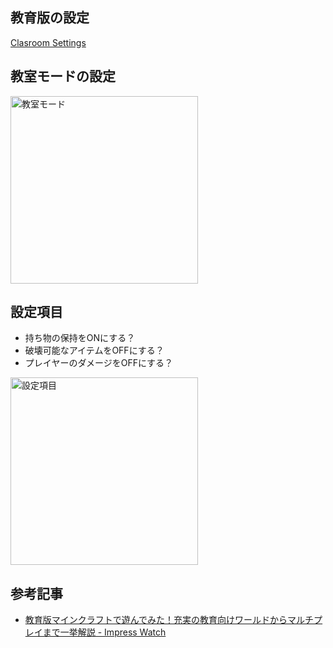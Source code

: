 ## 教育版の設定
[Clasroom Settings](https://educommunity.minecraft.net/hc/en-us/articles/360061369132-Classroom-Settings)

## 教室モードの設定
<img src="https://github.com/CoderDojo-Iyo/minecraft/assets/948237/e7579a5d-46de-4b9a-ba72-b751cf685cc2" width="300px" alt="教室モード">

## 設定項目
- 持ち物の保持をONにする？
- 破壊可能なアイテムをOFFにする？
- プレイヤーのダメージをOFFにする？

<img src="https://github.com/CoderDojo-Iyo/minecraft/assets/948237/8889e891-afa6-4483-89d1-720c9f5210c3" width="300px" alt="設定項目">

## 参考記事
- [教育版マインクラフトで遊んでみた！充実の教育向けワールドからマルチプレイまで一挙解説 - Impress Watch](https://www.watch.impress.co.jp/kodomo_it/news/1333202.html)

